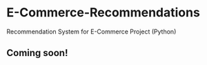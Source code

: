 # E-Commerce-Recommendations
Recommendation System for E-Commerce Project (Python)


## Coming soon!
